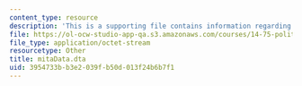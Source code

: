 ```yaml
---
content_type: resource
description: 'This is a supporting file contains information regarding Dataset: mitaData.dta.'
file: https://ol-ocw-studio-app-qa.s3.amazonaws.com/courses/14-75-political-economy-and-economic-development-fall-2012/3954733bb3e2039fb50d013f24b6b7f1_mitaData.dta
file_type: application/octet-stream
resourcetype: Other
title: mitaData.dta
uid: 3954733b-b3e2-039f-b50d-013f24b6b7f1
---
```

